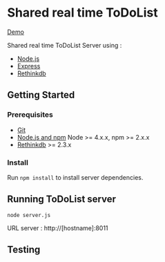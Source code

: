 # Shared real time ToDoList

[Demo](http://projects.glicer.com/todo)

Shared real time ToDoList Server using :
* [Node.js](nodejs.org)
* [Express](http://expressjs.com/)
* [Rethinkdb](https://www.rethinkdb.com/)

## Getting Started

### Prerequisites

- [Git](https://git-scm.com/)
- [Node.js and npm](nodejs.org) Node >= 4.x.x, npm >= 2.x.x
- [Rethinkdb](https://www.rethinkdb.com/) >= 2.3.x

### Install
 
Run `npm install` to install server dependencies.

## Running ToDoList server

`node server.js`

URL server : http://[hostname]:8011

## Testing
